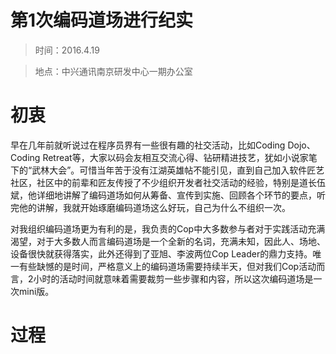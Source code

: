 第1次编码道场进行纪实
=====================

> 时间：2016.4.19

> 地点：中兴通讯南京研发中心一期办公室

# 初衷
早在几年前就听说过在程序员界有一些很有趣的社交活动，比如Coding Dojo、Coding Retreat等，大家以码会友相互交流心得、钻研精进技艺，犹如小说家笔下的“武林大会”。可惜当年苦于没有江湖英雄帖不能引见，直到自己加入软件匠艺社区，社区中的前辈和匠友传授了不少组织开发者社交活动的经验，特别是道长伍斌，他详细地讲解了编码道场如何从筹备、宣传到实施、回顾各个环节的要点，听完他的讲解，我就开始琢磨编码道场这么好玩，自己为什么不组织一次。

对我组织编码道场更为有利的是，我负责的Cop中大多数参与者对于实践活动充满渴望，对于大多数人而言编码道场是一个全新的名词，充满未知，因此人、场地、设备很快就获得落实，此外还得到了亚旭、李波两位Cop Leader的鼎力支持。唯一有些缺憾的是时间，严格意义上的编码道场需要持续半天，但对我们Cop活动而言，2小时的活动时间就意味着需要裁剪一些步骤和内容，所以这次编码道场是一次mini版。

# 过程


